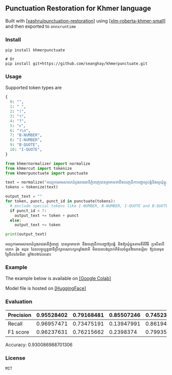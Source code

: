## Punctuation Restoration for Khmer language

Built with [[xashru/punctuation-restoration]](https://github.com/xashru/punctuation-restoration) using [[xlm-roberta-khmer-small]](https://huggingface.co/seanghay/xlm-roberta-khmer-small) and then exported to `onnxruntime`


### Install

```shell
pip install khmerpunctuate

# Or
pip install git+https://github.com/seanghay/khmerpunctuate.git
```

### Usage

Supported token types are

```python
{
  0: "",
  1: " ",
  2: "!",
  3: "។",
  4: "?",
  5: "៖",
  6: "។\n",
  7: "B-NUMBER",
  8: "I-NUMBER",
  9: "B-QUOTE",
  10: "I-QUOTE",
}
```

```python
from khmernormalizer import normalize
from khmercut import tokenize
from khmerpunctuate import punctuate

text = normalize("អយ្យការអមសាលាដំបូងរាជធានីភ្នំពេញបានព្រមានថានឹងចេញដីកាបញ្ជាឲ្យបង្ខំនិងឲ្យឃុំខ្លួនតាមនីតិវិធីប្រសិនបើលោករ៉ុងឈុនដែលបច្ចុប្បន្នជាទីប្រឹក្សាគណបក្សកម្លាំងជាតិមិនបានបង់ប្រាក់ពិន័យចំនួន២លានរៀលឲ្យបានមុនថ្ងៃទី០៤ខែមីនាឆ្នាំ២០២៤ទេនោះ")
tokens = tokenize(text)

output_text = ""
for token, punct, punct_id in punctuate(tokens):
  # exclude special tokens like I-NUMBER, B-NUMBER, I-QUOTE and B-QUOTE
  if punct_id < 7:
    output_text += token + punct
  else:
    output_text += token

print(output_text)
```

```
អយ្យការអមសាលាដំបូងរាជធានីភ្នំពេញ បានព្រមានថា នឹងចេញដីកាបញ្ជាឱ្យបង្ខំ និងឱ្យឃុំខ្លួនតាមនីតិវិធី ប្រសិនបើលោក រ៉ុង ឈុន ដែលបច្ចុប្បន្នជាទីប្រឹក្សាគណបក្សកម្លាំងជាតិ មិនបានបង់ប្រាក់ពិន័យចំនួន២លានរៀល ឱ្យបានមុនថ្ងៃទី០៤ខែមីនា ឆ្នាំ២០២៤ទេនោះ 
```


### Example

The example below is available on [[Google Colab]](https://colab.research.google.com/drive/18lHUdJGHD55TTklwWz4d6CNOVfRYMoFG?usp=sharing)

Model file is hosted on [[HuggingFace]](https://huggingface.co/seanghay/khmer-punctuation-restore)


### Evaluation

| Precision | 0.95528402 | 0.79168481 | 0.85507246 | 0.74523436 | 0.7877551  | 0.79452055 | 0.62296801 | 0.96415685 | 0.98617407 | 0.67324778 | 0.57505285 | 0.8240493  |
|-----------|------------|------------|------------|------------|------------|------------|------------|------------|------------|------------|------------|------------|
| Recall    | 0.96957471 | 0.73475191 | 0.13947991 | 0.86194329 | 0.69010727 | 0.63736264 | 0.08452508 | 0.96852034 | 0.99192858 | 0.22035541 | 0.21068939 | 0.77592102 |
| F1 score  | 0.96237631 | 0.76215662 | 0.2398374  | 0.79935128 | 0.73570521 | 0.70731707 | 0.14885353 | 0.96633367 | 0.98904296 | 0.33203505 | 0.30839002 | 0.79926129 |

Accuracy: 0.930086988701306



### License

`MIT`